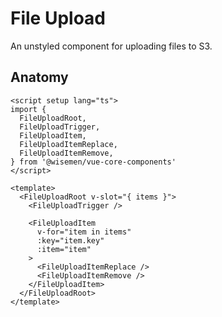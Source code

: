 # File Upload

An unstyled component for uploading files to S3.

<ComponentPreview name="file-upload/examples/main" />

## Anatomy

```vue
<script setup lang="ts">
import {
  FileUploadRoot,
  FileUploadTrigger,
  FileUploadItem,
  FileUploadItemReplace,
  FileUploadItemRemove,
} from '@wisemen/vue-core-components'
</script>

<template>
  <FileUploadRoot v-slot="{ items }">
    <FileUploadTrigger />

    <FileUploadItem
      v-for="item in items"
      :key="item.key"
      :item="item"
    >
      <FileUploadItemReplace />
      <FileUploadItemRemove />
    </FileUploadItem>
  </FileUploadRoot>
</template>
```

<!-- @include: ./file-upload-meta.md -->